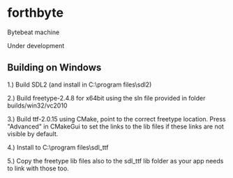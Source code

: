 # forthbyte
Bytebeat machine


Under development

## Building on Windows

1.) Build SDL2 (and install in C:\program files\sdl2)

2.) Build freetype-2.4.8 for x64bit using the sln file provided in folder builds/win32/vc2010

3.) Build ttf-2.0.15 using CMake, point to the correct freetype location. Press "Advanced" in CMakeGui to set the links to the lib files if these links are not visible by default.

4.) Install to C:\program files\sdl_ttf

5.) Copy the freetype lib files also to the sdl_ttf lib folder as your app needs to link with those too.


